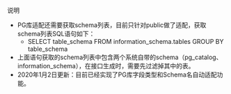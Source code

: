 说明
* PG库适配还需要获取schema列表，目前只针对public做了适配，获取schema列表SQL语句如下：
  * SELECT table_schema FROM information_schema.tables GROUP BY table_schema
* 上面语句获取的schema列表中包含两个系统自带的schema（pg_catalog、information_schema），在接口生成时，需要先过滤掉其中的表。
* 2020年1月2日更新：目前已经实现了PG库字段类型和Schema名自动适配功能。
